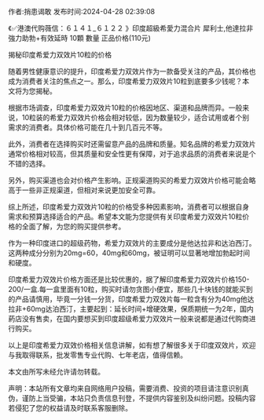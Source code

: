 <p>作者:捎患谒敢 发布时间:2024-04-28 02:39:08</p>
<p>《✅港澳代购薇信：６１４１_６１２２ 》印度超級希愛力混合片 犀利士,他達拉非 強力助勃+有效延時 10顆 數量 正品价格(110元) </p>
									<p>揭秘印度希爱力双效片10粒的价格</p><p>随着男性健康意识的提升，印度希爱力双效片作为一款备受关注的产品，其价格也成为消费者关注的焦点之一。那么，印度希爱力双效片10粒到底要多少钱呢？本文将为您揭秘。</p><p>根据市场调查，印度希爱力双效片10粒的价格因地区、渠道和品牌而异。一般来说，10粒装的希爱力双效片价格会相对较低，因为数量较少，适合试用或者个别需求的消费者。具体价格可能在几十到几百元不等。</p><p>此外，消费者在选择购买时还需留意产品的品牌和质量。知名品牌的希爱力双效片通常价格相对较高，但其质量和安全性更有保障，对于追求品质的消费者来说是个不错的选择。</p><p>另外，购买渠道也会对价格产生影响。正规渠道购买的希爱力双效片价格可能会略高于一些非正规渠道，但相对来说更加安全可靠。</p><p>综上所述，印度希爱力双效片10粒的价格受多种因素影响，消费者可以根据自身需求和预算选择适合的产品。希望本文能为您提供有关印度希爱力双效片10粒价格的全面了解，为您的购买提供参考。</p><p></p><p>作为一种印度进口的超级药物，希爱力双效片的主要成分是他达拉非和达泊西汀。这两种成分分别为20mg=60，40mg和60mg，被证明可以显著地增加勃起时间和硬度。</p><p>印度希爱力双效片价格方面还是比较优惠的，据了解印度希爱力双效片价格150-200/一盒.每一盒里面有10粒，购买时请勿贪图小便宜，那些几十块钱的就能买到的产品请慎用，毕竟一分钱一分货，印度希爱力双效片每一粒含有分为40mg他达拉非+60mg达泊西汀，主要起到：延长时间+增硬效果，保质期统一为2年，国内葯店没有售卖，在国内要想买到印度超级希爱力双效片一般来说都是通过代购商进行购买。</p><p>以上是印度希爱力双效价格相关信息讲解，如有想了解很多关于印度双效片，欢迎与我取得联系，批发零售专业代购、七年老店，值得信赖。</p><p>本文由所写未经允许请勿转载。</p><p></p><p></p><p></p>				声明：本站所有文章均来自网络用户投稿，需要消费、投资的项目请注意识别真伪，谨防上当受骗，本站只负责信息刊登，不提供内容鉴别及纠纷问题。投稿内容若侵犯了您的权益请及时联系客服删除。				
